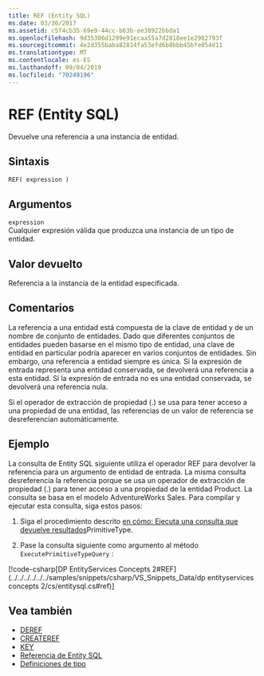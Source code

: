 ```yaml
---
title: REF (Entity SQL)
ms.date: 03/30/2017
ms.assetid: c5f4cb35-69e9-44cc-b63b-ee38922bbda1
ms.openlocfilehash: 9d35306d1299e91ecaa55a7d2818ee1e2982793f
ms.sourcegitcommit: 4e2d355baba82814fa53efd6b8bbb45bfe054d11
ms.translationtype: MT
ms.contentlocale: es-ES
ms.lasthandoff: 09/04/2019
ms.locfileid: "70249196"
---
```

# <a name="ref-entity-sql"></a>REF (Entity SQL)
Devuelve una referencia a una instancia de entidad.  
  
## <a name="syntax"></a>Sintaxis  
  
```  
REF( expression )   
```  
  
## <a name="arguments"></a>Argumentos  
 `expression`  
 Cualquier expresión válida que produzca una instancia de un tipo de entidad.  
  
## <a name="return-value"></a>Valor devuelto  
 Referencia a la instancia de la entidad especificada.  
  
## <a name="remarks"></a>Comentarios  
 La referencia a una entidad está compuesta de la clave de entidad y de un nombre de conjunto de entidades. Dado que diferentes conjuntos de entidades pueden basarse en el mismo tipo de entidad, una clave de entidad en particular podría aparecer en varios conjuntos de entidades. Sin embargo, una referencia a entidad siempre es única. Si la expresión de entrada representa una entidad conservada, se devolverá una referencia a esta entidad. Si la expresión de entrada no es una entidad conservada, se devolverá una referencia nula.  
  
 Si el operador de extracción de propiedad (.) se usa para tener acceso a una propiedad de una entidad, las referencias de un valor de referencia se desreferencian automáticamente.  
  
## <a name="example"></a>Ejemplo  
 La consulta de Entity SQL siguiente utiliza el operador REF para devolver la referencia para un argumento de entidad de entrada. La misma consulta desreferencia la referencia porque se usa un operador de extracción de propiedad (.) para tener acceso a una propiedad de la entidad Product. La consulta se basa en el modelo AdventureWorks Sales. Para compilar y ejecutar esta consulta, siga estos pasos:  
  
1. Siga el procedimiento descrito [en cómo: Ejecuta una consulta que devuelve resultados](../how-to-execute-a-query-that-returns-primitivetype-results.md)PrimitiveType.  
  
2. Pase la consulta siguiente como argumento al método `ExecutePrimitiveTypeQuery` :  
  
 [!code-csharp[DP EntityServices Concepts 2#REF](../../../../../../samples/snippets/csharp/VS_Snippets_Data/dp entityservices concepts 2/cs/entitysql.cs#ref)]  
  
## <a name="see-also"></a>Vea también

- [DEREF](deref-entity-sql.md)
- [CREATEREF](createref-entity-sql.md)
- [KEY](key-entity-sql.md)
- [Referencia de Entity SQL](entity-sql-reference.md)
- [Definiciones de tipo](type-definitions-entity-sql.md)
